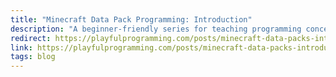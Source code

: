 ```yaml
---
title: "Minecraft Data Pack Programming: Introduction"
description: "A beginner-friendly series for teaching programming concepts with Minecraft data packs."
redirect: https://playfulprogramming.com/posts/minecraft-data-packs-introduction
link: https://playfulprogramming.com/posts/minecraft-data-packs-introduction
tags: blog
---
```

